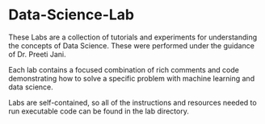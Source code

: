 # Data-Science-Lab

These Labs are a collection of tutorials and experiments for understanding the concepts of Data Science. These were performed under the guidance of Dr. Preeti Jani.

Each lab contains a focused combination of rich comments and code demonstrating how to solve a specific problem with machine learning and data science.

Labs are self-contained, so all of the instructions and resources needed to run executable code can be found in the lab directory.
